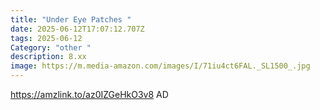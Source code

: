 ```yaml
---
title: "Under Eye Patches "
date: 2025-06-12T17:07:12.707Z
tags: 2025-06-12
Category: "other "
description: 8.xx
image: https://m.media-amazon.com/images/I/71iu4ct6FAL._SL1500_.jpg
---
```

https://amzlink.to/az0IZGeHkO3v8  AD